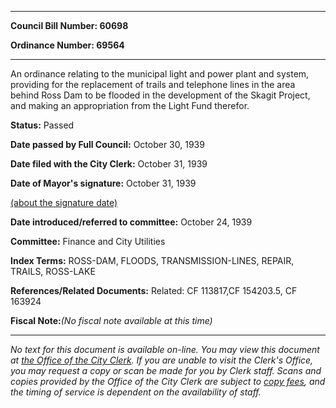 

********

**Council Bill Number: 60698**
   
**Ordinance Number: 69564**
********

 An ordinance relating to the municipal light and power plant and system, providing for the replacement of trails and telephone lines in the area behind Ross Dam to be flooded in the development of the Skagit Project, and making an appropriation from the Light Fund therefor.

**Status:** Passed
   
**Date passed by Full Council:** October 30, 1939
   
**Date filed with the City Clerk:** October 31, 1939
   
**Date of Mayor's signature:** October 31, 1939
   
[(about the signature date)](/~public/approvaldate.htm)
   
   
   
**Date introduced/referred to committee:** October 24, 1939
   
**Committee:** Finance and City Utilities
   
   
**Index Terms:** ROSS-DAM, FLOODS, TRANSMISSION-LINES, REPAIR, TRAILS, ROSS-LAKE

**References/Related Documents:** Related: CF 113817,CF 154203.5, CF 163924

**Fiscal Note:**_(No fiscal note available at this time)_
********

_No text for this document is available on-line. You may view this document at [the Office of the City Clerk](http://www.seattle.gov/leg/clerk/contactUs.htm). If you are unable to visit the Clerk's Office, you may request a copy or scan be made for you by Clerk staff. Scans and copies provided by the Office of the City Clerk are subject to [copy fees](http://clerk.seattle.gov/~public/clerkfees.htm), and the timing of service is dependent on the availability of staff._

